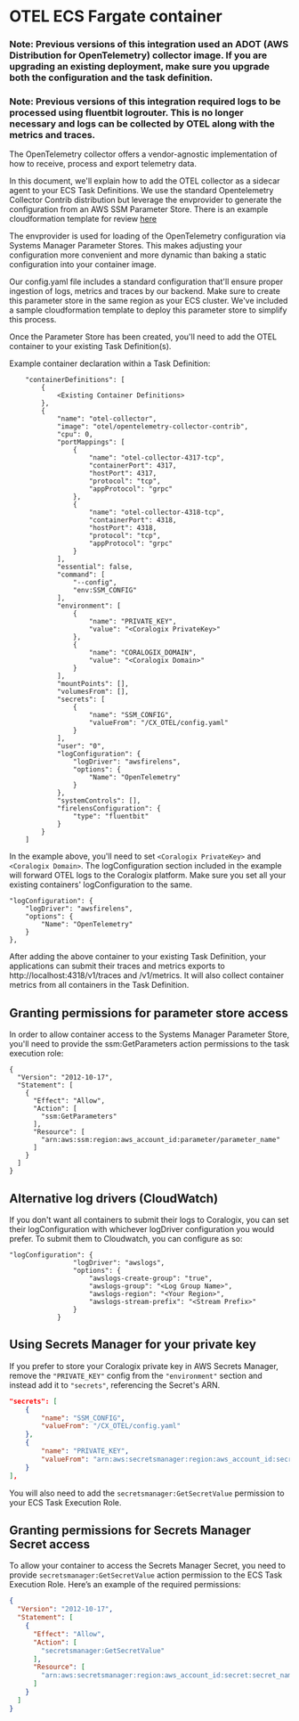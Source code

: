 # OTEL ECS Fargate container

### Note: Previous versions of this integration used an ADOT (AWS Distribution for OpenTelemetry) collector image. If you are upgrading an existing deployment, make sure you upgrade both the configuration and the task definition.

### Note: Previous versions of this integration required logs to be processed using fluentbit logrouter. This is no longer necessary and logs can be collected by OTEL along with the metrics and traces.

The OpenTelemetry collector offers a vendor-agnostic implementation of how to receive, process and export telemetry data.

In this document, we'll explain how to add the OTEL collector as a sidecar agent to your ECS Task Definitions. We use the standard Opentelemetry Collector Contrib distribution but leverage the envprovider to generate the configuration from an AWS SSM Parameter Store. There is an example cloudformation template for review [here](https://github.com/coralogix/cloudformation-coralogix-aws/tree/master/aws-integrations/ecs-fargate)

The envprovider is used for loading of the OpenTelemetry configuration via Systems Manager Parameter Stores. This makes adjusting your configuration more convenient and more dynamic than baking a static configuration into your container image.

Our config.yaml file includes a standard configuration that'll ensure proper ingestion of logs, metrics and traces by our backend. Make sure to create this parameter store in the same region as your ECS cluster. We've included a sample cloudformation template to deploy this parameter store to simplify this process.

Once the Parameter Store has been created, you'll need to add the OTEL container to your existing Task Definition(s).

Example container declaration within a Task Definition:

```
    "containerDefinitions": [
        {
            <Existing Container Definitions>
        },
        {
            "name": "otel-collector",
            "image": "otel/opentelemetry-collector-contrib",
            "cpu": 0,
            "portMappings": [
                {
                    "name": "otel-collector-4317-tcp",
                    "containerPort": 4317,
                    "hostPort": 4317,
                    "protocol": "tcp",
                    "appProtocol": "grpc"
                },
                {
                    "name": "otel-collector-4318-tcp",
                    "containerPort": 4318,
                    "hostPort": 4318,
                    "protocol": "tcp",
                    "appProtocol": "grpc"
                }
            ],
            "essential": false,
            "command": [
                "--config",
                "env:SSM_CONFIG"
            ],
            "environment": [
                {
                    "name": "PRIVATE_KEY",
                    "value": "<Coralogix PrivateKey>"
                },
                {
                    "name": "CORALOGIX_DOMAIN",
                    "value": "<Coralogix Domain>"
                }
            ],
            "mountPoints": [],
            "volumesFrom": [],
            "secrets": [
                {
                    "name": "SSM_CONFIG",
                    "valueFrom": "/CX_OTEL/config.yaml"
                }
            ],
            "user": "0",
            "logConfiguration": {
                "logDriver": "awsfirelens",
                "options": {
                    "Name": "OpenTelemetry"
                }
            },
            "systemControls": [],
            "firelensConfiguration": {
                "type": "fluentbit"
            }
        }
    ]
```

In the example above, you'll need to set `<Coralogix PrivateKey>` and `<Coralogix Domain>`. The logConfiguration section included in the example will forward OTEL logs to the Coralogix platform. Make sure you set all your existing containers' logConfiguration to the same.

```
"logConfiguration": {
    "logDriver": "awsfirelens",
    "options": {
        "Name": "OpenTelemetry"
    }
},
```

After adding the above container to your existing Task Definition, your applications can submit their traces and metrics exports to http://localhost:4318/v1/traces and /v1/metrics. It will also collect container metrics from all containers in the Task Definition.

## Granting permissions for parameter store access

In order to allow container access to the Systems Manager Parameter Store, you'll need to provide the ssm:GetParameters action permissions to the task execution role:

```
{
  "Version": "2012-10-17",
  "Statement": [
    {
      "Effect": "Allow",
      "Action": [
        "ssm:GetParameters"
      ],
      "Resource": [
        "arn:aws:ssm:region:aws_account_id:parameter/parameter_name"
      ]
    }
  ]
}
```

## Alternative log drivers (CloudWatch)

If you don't want all containers to submit their logs to Coralogix, you can set their logConfiguration with whichever logDriver configuration you would prefer. To submit them to Cloudwatch, you can configure as so:

```
"logConfiguration": {
                "logDriver": "awslogs",
                "options": {
                    "awslogs-create-group": "true",
                    "awslogs-group": "<Log Group Name>",
                    "awslogs-region": "<Your Region>",
                    "awslogs-stream-prefix": "<Stream Prefix>"
                }
            }
```

## Using Secrets Manager for your private key

If you prefer to store your Coralogix private key in AWS Secrets Manager, remove the `"PRIVATE_KEY"` config from the `"environment"` section and instead add it to `"secrets"`, referencing the Secret's ARN.

```json
"secrets": [
    {
        "name": "SSM_CONFIG",
        "valueFrom": "/CX_OTEL/config.yaml"
    },
    {
        "name": "PRIVATE_KEY",
        "valueFrom": "arn:aws:secretsmanager:region:aws_account_id:secret:secret_name-AbCdEf"
    }
],

```

You will also need to add the `secretsmanager:GetSecretValue` permission to your ECS Task Execution Role.

## Granting permissions for Secrets Manager Secret access

To allow your container to access the Secrets Manager Secret, you need to provide `secretsmanager:GetSecretValue` action permission to the ECS Task Execution Role. Here’s an example of the required permissions:

```json
{
  "Version": "2012-10-17",
  "Statement": [
    {
  	  "Effect": "Allow",
	  "Action": [
        "secretsmanager:GetSecretValue"
      ],
	  "Resource": [
        "arn:aws:secretsmanager:region:aws_account_id:secret:secret_name-AbCdEf"
      ]
    }
  ]
}

```
